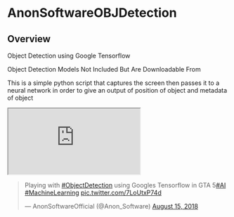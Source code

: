 # AnonSoftwareOBJDetection


## Overview

Object Detection using Google Tensorflow

Object Detection Models Not Included But Are Downloadable From



This is a simple python script that captures the screen then passes it to a neural network in order to give an output of position of object and metadata of object




<iframe src="https://twitter.com/hashtag/ObjectDetection?src=hash&amp;ref_src=twsrc%5Etfw"></iframe>

<blockquote class="twitter-tweet" data-lang="en"><p lang="en" dir="ltr">Playing with <a href="https://twitter.com/hashtag/ObjectDetection?src=hash&amp;ref_src=twsrc%5Etfw">#ObjectDetection</a> using Googles Tensorflow in GTA 5<a href="https://twitter.com/hashtag/AI?src=hash&amp;ref_src=twsrc%5Etfw">#AI</a> <a href="https://twitter.com/hashtag/MachineLearning?src=hash&amp;ref_src=twsrc%5Etfw">#MachineLearning</a> <a href="https://t.co/7LoUtxP74d">pic.twitter.com/7LoUtxP74d</a></p>&mdash; AnonSoftwareOfficial (@Anon_Software) <a href="https://twitter.com/Anon_Software/status/1029800168923844609?ref_src=twsrc%5Etfw">August 15, 2018</a></blockquote>
<script async src="https://platform.twitter.com/widgets.js" charset="utf-8"></script>
